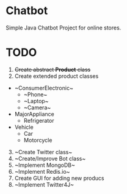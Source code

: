 # Chatbot
Simple Java Chatbot Project for online stores. 

# TODO
1. ~~Create abstract **Product** class~~
2. Create extended product classes
* ~ConsumerElectronic~
  * ~Phone~
  * ~Laptop~
  * ~Camera~
* MajorAppliance
  * Refrigerator
* Vehicle
  * Car
  * Motorcycle
               
               
3. ~Create Twitter class~
4. ~Create/Improve Bot class~
5. ~Implement MongoDB~
6. ~Implement Redis.io~
7. Create GUI for adding new producs
8. ~Implement Twitter4J~
